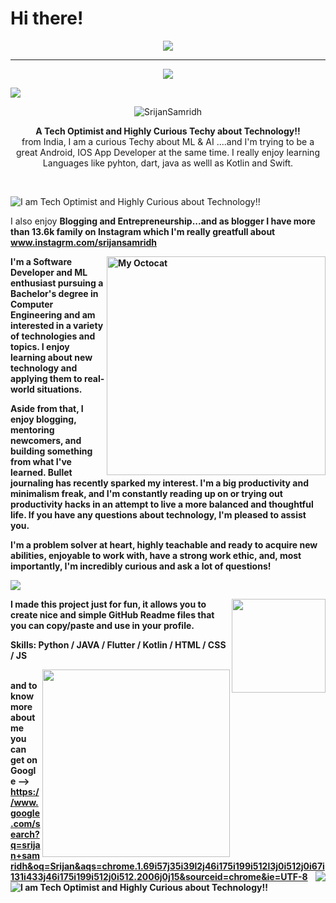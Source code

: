 # Hi there!
<p align="center">
<img src="https://readme-typing-svg.herokuapp.com?font=Roboto&color=%2318FF16&size=26&lines=Welcome+to+my+GitHub+profile%2C;+I'm+Srijan+Samridh+a++passionate;++and+curious++coder!"></a>
</p>
<hr>
<p align="center"><img src="https://readme-typing-svg.herokuapp.com?font=Roboto&color=%23FFFFFF&size=36&lines=Srijan+Samridh+Here!"></a></p>
<img src="https://user-images.githubusercontent.com/73097560/115834477-dbab4500-a447-11eb-908a-139a6edaec5c.gif">

<p align="center"> <img src="https://komarev.com/ghpvc/?username=SrijanSamridh&label=Profile%20views&color=0e75b6&style=flat" alt="SrijanSamridh" /> </p>

<p align="center"><strong>A Tech Optimist and Highly Curious Techy about Technology!!</strong><br>
from India, I am a curious Techy about ML & AI ....and I'm trying to be a great Android, IOS App Developer at the same time. I really enjoy learning Languages like pyhton, dart, java as welll as Kotlin and Swift.</p>
<br>

![I am Tech Optimist and Highly Curious about Technology!!](https://doit.software/wp-content/uploads/2021/08/flutter-app-development-cover.png)



I also enjoy <b>Blogging and Entrepreneurship<b>...and as blogger I have more than 13.6k family on Instagram which I'm really greatfull about www.instagrm.com/srijansamridh 
 
<img align="right" height="350" alt="My Octocat" src="https://user-images.githubusercontent.com/55637484/138565818-67728dce-a634-41e5-bf1f-1f1f7fa28b07.png" />
 I'm a Software Developer and ML enthusiast pursuing a Bachelor's degree in Computer Engineering and am interested in a variety of technologies and topics. I enjoy learning about new technology and applying them to real-world situations.
    
Aside from that, I enjoy blogging, mentoring newcomers, and building something from what I've learned. Bullet journaling has recently sparked my interest. I'm a big productivity and minimalism freak, and I'm constantly reading up on or trying out productivity hacks in an attempt to live a more balanced and thoughtful life. If you have any questions about technology, I'm pleased to assist you.

I'm a problem solver at heart, highly teachable and ready to acquire new abilities, enjoyable to work with, have a strong work ethic, and, most importantly, I'm incredibly curious and ask a lot of questions! 
 
<img src="https://github-readme-stats.vercel.app/api?username=SrijanSamridh&show_icons=true&theme=highcontras">

<img align="right" height="150" src="https://github-readme-stats.vercel.app/api/top-langs/?username=SrijanSamridh&layout=compact"></a>


 
I made this project just for fun, it allows you to create nice and simple GitHub Readme files that you can copy/paste and use in your profile.

Skills: Python / JAVA / Flutter / Kotlin / HTML / CSS / JS
 
<img align="right" height="300" src="https://ascuretech.com/images/android-app-development-top.png"></a>
 
 <br>and to know more about me <b>you can get on Google<b> -->  
  https://www.google.com/search?q=srijan+samridh&oq=Srijan&aqs=chrome.1.69i57j35i39l2j46i175i199i512l3j0i512j0i67i131i433j46i175i199i512j0i512.2006j0j15&sourceid=chrome&ie=UTF-8
 <img align="right" src="https://user-images.githubusercontent.com/74289654/149053887-3ed3037a-7811-423f-b174-770fdaaf954e.png"></a>
![I am Tech Optimist and Highly Curious about Technology!!](https://www.hackingwithswift.com/uploads/swift-evolution-4.jpg)



